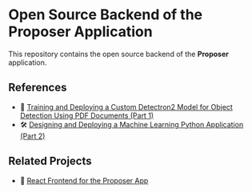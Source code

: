 # Open Source Backend of the Proposer Application

This repository contains the open source backend of the **Proposer** application.

## References

- 📄 [Training and Deploying a Custom Detectron2 Model for Object Detection Using PDF Documents (Part 1)](https://towardsdatascience.com/training-and-deploying-a-custom-detectron2-model-for-object-detection-using-pdf-documents-part-1-c724f61d8b4b/?source=social.linkedin&_nonce=kft4aYTU)
- 🛠️ [Designing and Deploying a Machine Learning Python Application (Part 2)](https://towardsdatascience.com/designing-and-deploying-a-machine-learning-python-application-part-2-99eb37787b2b/)

## Related Projects

- 🔗 [React Frontend for the Proposer App](https://github.com/nzh2534/proposer-frontend)
